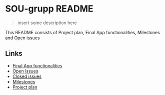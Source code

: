 # SOU-grupp README
> insert some description here

This README consists of Project plan, Final App functionalities, Milestones and Open issues

## Links
- [Final App functionalities](https://github.com/joonasoispuu/SOU-grupp/issues/19)
- [Open issues](https://github.com/joonasoispuu/SOU-grupp/milestones/Final%20App%20functionalities)
- [Closed issues](https://github.com/joonasoispuu/SOU-grupp/issues?q=milestone%3A%22Final+App+functionalities%22+is%3Aclosed)
- [Milestones](https://github.com/joonasoispuu/SOU-grupp/milestones)
- [Project plan](https://github.com/joonasoispuu/SOU-grupp/projects/1)

### 
